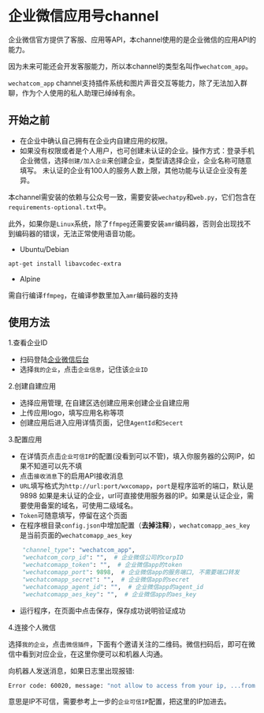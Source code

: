 # 企业微信应用号channel

企业微信官方提供了客服、应用等API，本channel使用的是企业微信的应用API的能力。

因为未来可能还会开发客服能力，所以本channel的类型名叫作`wechatcom_app`。

`wechatcom_app` channel支持插件系统和图片声音交互等能力，除了无法加入群聊，作为个人使用的私人助理已绰绰有余。

## 开始之前

- 在企业中确认自己拥有在企业内自建应用的权限。
- 如果没有权限或者是个人用户，也可创建未认证的企业。操作方式：登录手机企业微信，选择`创建/加入企业`来创建企业，类型请选择企业，企业名称可随意填写。
    未认证的企业有100人的服务人数上限，其他功能与认证企业没有差异。

本channel需安装的依赖与公众号一致，需要安装`wechatpy`和`web.py`，它们包含在`requirements-optional.txt`中。

此外，如果你是`Linux`系统，除了`ffmpeg`还需要安装`amr`编码器，否则会出现找不到编码器的错误，无法正常使用语音功能。

- Ubuntu/Debian

```bash
apt-get install libavcodec-extra
```

- Alpine

需自行编译`ffmpeg`，在编译参数里加入`amr`编码器的支持

## 使用方法

1.查看企业ID

- 扫码登陆[企业微信后台](https://work.weixin.qq.com)
- 选择`我的企业`，点击`企业信息`，记住该`企业ID`

2.创建自建应用

- 选择应用管理, 在自建区选创建应用来创建企业自建应用
- 上传应用logo，填写应用名称等项
- 创建应用后进入应用详情页面，记住`AgentId`和`Secert`

3.配置应用

- 在详情页点击`企业可信IP`的配置(没看到可以不管)，填入你服务器的公网IP，如果不知道可以先不填
- 点击`接收消息`下的启用API接收消息
- `URL`填写格式为`http://url:port/wxcomapp`，`port`是程序监听的端口，默认是9898
    如果是未认证的企业，url可直接使用服务器的IP。如果是认证企业，需要使用备案的域名，可使用二级域名。
- `Token`可随意填写，停留在这个页面
- 在程序根目录`config.json`中增加配置（**去掉注释**），`wechatcomapp_aes_key`是当前页面的`wechatcomapp_aes_key`

```python
    "channel_type": "wechatcom_app",
    "wechatcom_corp_id": "",  # 企业微信公司的corpID
    "wechatcomapp_token": "",  # 企业微信app的token
    "wechatcomapp_port": 9898,  # 企业微信app的服务端口, 不需要端口转发
    "wechatcomapp_secret": "",  # 企业微信app的secret
    "wechatcomapp_agent_id": "",  # 企业微信app的agent_id
    "wechatcomapp_aes_key": "",  # 企业微信app的aes_key
```

- 运行程序，在页面中点击保存，保存成功说明验证成功

4.连接个人微信

选择`我的企业`，点击`微信插件`，下面有个邀请关注的二维码。微信扫码后，即可在微信中看到对应企业，在这里你便可以和机器人沟通。

向机器人发送消息，如果日志里出现报错:

```bash
Error code: 60020, message: "not allow to access from your ip, ...from ip: xx.xx.xx.xx"
```

意思是IP不可信，需要参考上一步的`企业可信IP`配置，把这里的IP加进去。
